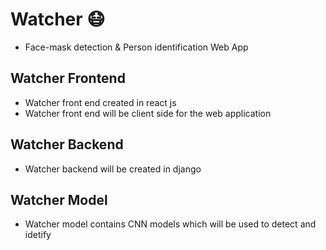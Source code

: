 # Watcher 😷
* Face-mask detection &amp; Person identification Web App

## Watcher Frontend
* Watcher front end created in react js
* Watcher front end will be client side for the web application

## Watcher Backend 
* Watcher backend will be created in django

## Watcher Model
* Watcher model contains CNN models which will be used to detect and idetify



